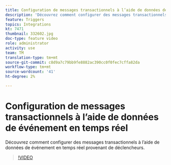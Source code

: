 ```yaml
---
title: Configuration de messages transactionnels à l’aide de données de événement en temps réel
description: 'Découvrez comment configurer des messages transactionnels à l’aide de données de événement en temps réel provenant de déclencheurs. '
feature: Triggers
topics: Integrations
kt: 7471
thumbnail: 332602.jpg
doc-type: feature video
role: administrator
activity: use
team: TM
translation-type: tm+mt
source-git-commit: c8d9a7c79bb9fe8882ac390cc0f0fec7cffa82da
workflow-type: tm+mt
source-wordcount: '41'
ht-degree: 2%

---
```



# Configuration de messages transactionnels à l’aide de données de événement en temps réel

Découvrez comment configurer des messages transactionnels à l’aide de données de événement en temps réel provenant de déclencheurs.

>[!VIDEO](https://video.tv.adobe.com/v/332602?quality=12)
